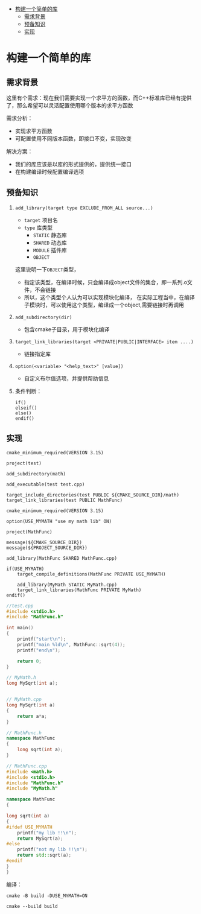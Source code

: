 - [构建一个简单的库](#构建一个简单的库)
  - [需求背景](#需求背景)
  - [预备知识](#预备知识)
  - [实现](#实现)

# 构建一个简单的库

## 需求背景

这里有个需求：现在我们需要实现一个求平方的函数，而C++标准库已经有提供了，那么希望可以灵活配置使用哪个版本的求平方函数

需求分析：
* 实现求平方函数
* 可配置使用不同版本函数，即接口不变，实现改变

解决方案：
* 我们的库应该是以库的形式提供的，提供统一接口
* 在构建编译时候配置编译选项

## 预备知识

1. ```add_library(target type EXCLUDE_FROM_ALL source...)```

   * ```target``` 项目名
   * ```type``` 库类型
     * ```STATIC``` 静态库
     * ```SHARED``` 动态库
     * ```MODULE``` 插件库
     * ```OBJECT``` 

    这里说明一下```OBJECT```类型，
    * 指定该类型，在编译时候，只会编译成object文件的集合，即一系列.o文件，不会链接
    * 所以，这个类型个人认为可以实现模块化编译， 在实际工程当中，在编译子模块时，可以使用这个类型，编译成一个object,需要链接时再调用

2. ```add_subdirectory(dir)```  
   * 包含cmake子目录，用于模块化编译

3. ```target_link_libraries(target <PRIVATE|PUBLIC|INTERFACE> item ....)```

   * 链接指定库

4. ```option(<variable> "<help_text>" [value])```
    * 自定义布尔值选项，并提供帮助信息

5. 条件判断：
    ```
    if()
    elseif()
    else()
    endif()
    ```

## 实现

```
cmake_minimum_required(VERSION 3.15)

project(test)

add_subdirectory(math)

add_executable(test test.cpp)

target_include_directories(test PUBLIC ${CMAKE_SOURCE_DIR}/math)
target_link_libraries(test PUBLIC MathFunc)
```

```
cmake_minimum_required(VERSION 3.15)

option(USE_MYMATH "use my math lib" ON)

project(MathFunc)

message(${CMAKE_SOURCE_DIR})
message(${PROJECT_SOURCE_DIR})

add_library(MathFunc SHARED MathFunc.cpp)

if(USE_MYMATH)
    target_compile_definitions(MathFunc PRIVATE USE_MYMATH)

    add_library(MyMath STATIC MyMath.cpp)
    target_link_libraries(MathFunc PRIVATE MyMath)
endif()
```

```C
//test.cpp
#include <stdio.h>
#include "MathFunc.h"

int main()
{
    printf("start\n");
    printf("main %ld\n", MathFunc::sqrt(4));
    printf("end\n");

    return 0;
}
```

```C
// MyMath.h
long MySqrt(int a);


// MyMath.cpp
long MySqrt(int a)
{
    return a*a;
}
```

```CPP
// MathFunc.h
namespace MathFunc
{
    long sqrt(int a);
}

// MathFunc.cpp
#include <math.h>
#include <stdio.h>
#include "MathFunc.h"
#include "MyMath.h"

namespace MathFunc
{

long sqrt(int a)
{
#ifdef USE_MYMATH
    printf("my lib !!\n");
    return MySqrt(a);
#else
    printf("not my lib !!\n");
    return std::sqrt(a);
#endif
}
}
```
编译：

```
cmake -B build -DUSE_MYMATH=ON

cmake --build build
```
